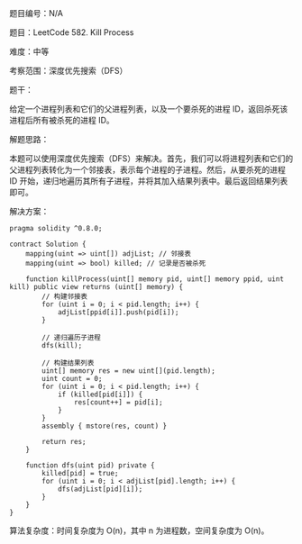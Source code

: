 题目编号：N/A

题目：LeetCode 582. Kill Process

难度：中等

考察范围：深度优先搜索（DFS）

题干：

给定一个进程列表和它们的父进程列表，以及一个要杀死的进程 ID，返回杀死该进程后所有被杀死的进程 ID。

解题思路：

本题可以使用深度优先搜索（DFS）来解决。首先，我们可以将进程列表和它们的父进程列表转化为一个邻接表，表示每个进程的子进程。然后，从要杀死的进程 ID 开始，递归地遍历其所有子进程，并将其加入结果列表中。最后返回结果列表即可。

解决方案：

```solidity
pragma solidity ^0.8.0;

contract Solution {
    mapping(uint => uint[]) adjList; // 邻接表
    mapping(uint => bool) killed; // 记录是否被杀死

    function killProcess(uint[] memory pid, uint[] memory ppid, uint kill) public view returns (uint[] memory) {
        // 构建邻接表
        for (uint i = 0; i < pid.length; i++) {
            adjList[ppid[i]].push(pid[i]);
        }

        // 递归遍历子进程
        dfs(kill);

        // 构建结果列表
        uint[] memory res = new uint[](pid.length);
        uint count = 0;
        for (uint i = 0; i < pid.length; i++) {
            if (killed[pid[i]]) {
                res[count++] = pid[i];
            }
        }
        assembly { mstore(res, count) }

        return res;
    }

    function dfs(uint pid) private {
        killed[pid] = true;
        for (uint i = 0; i < adjList[pid].length; i++) {
            dfs(adjList[pid][i]);
        }
    }
}
```

算法复杂度：时间复杂度为 O(n)，其中 n 为进程数，空间复杂度为 O(n)。